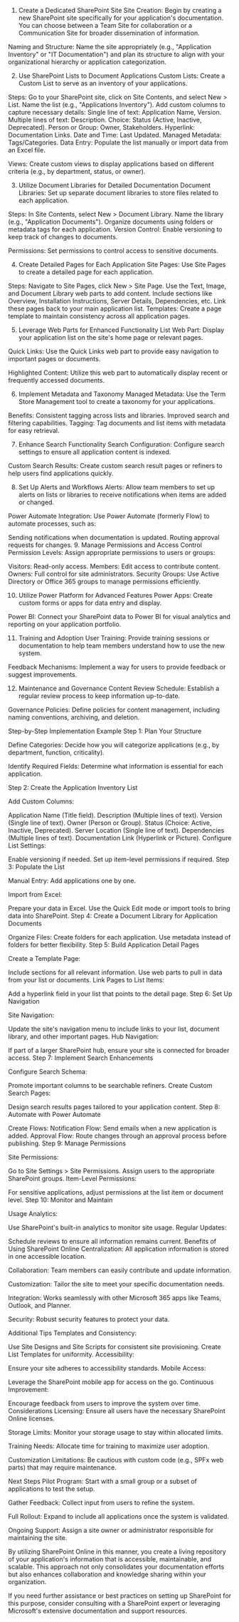 1. Create a Dedicated SharePoint Site
Site Creation: Begin by creating a new SharePoint site specifically for your application's documentation. You can choose between a Team Site for collaboration or a Communication Site for broader dissemination of information.

Naming and Structure: Name the site appropriately (e.g., "Application Inventory" or "IT Documentation") and plan its structure to align with your organizational hierarchy or application categorization.

2. Use SharePoint Lists to Document Applications
Custom Lists: Create a Custom List to serve as an inventory of your applications.

Steps:
Go to your SharePoint site, click on Site Contents, and select New > List.
Name the list (e.g., "Applications Inventory").
Add custom columns to capture necessary details:
Single line of text: Application Name, Version.
Multiple lines of text: Description.
Choice: Status (Active, Inactive, Deprecated).
Person or Group: Owner, Stakeholders.
Hyperlink: Documentation Links.
Date and Time: Last Updated.
Managed Metadata: Tags/Categories.
Data Entry: Populate the list manually or import data from an Excel file.

Views: Create custom views to display applications based on different criteria (e.g., by department, status, or owner).

3. Utilize Document Libraries for Detailed Documentation
Document Libraries: Set up separate document libraries to store files related to each application.

Steps:
In Site Contents, select New > Document Library.
Name the library (e.g., "Application Documents").
Organize documents using folders or metadata tags for each application.
Version Control: Enable versioning to keep track of changes to documents.

Permissions: Set permissions to control access to sensitive documents.

4. Create Detailed Pages for Each Application
Site Pages: Use Site Pages to create a detailed page for each application.

Steps:
Navigate to Site Pages, click New > Site Page.
Use the Text, Image, and Document Library web parts to add content.
Include sections like Overview, Installation Instructions, Server Details, Dependencies, etc.
Link these pages back to your main application list.
Templates: Create a page template to maintain consistency across all application pages.

5. Leverage Web Parts for Enhanced Functionality
List Web Part: Display your application list on the site's home page or relevant pages.

Quick Links: Use the Quick Links web part to provide easy navigation to important pages or documents.

Highlighted Content: Utilize this web part to automatically display recent or frequently accessed documents.

6. Implement Metadata and Taxonomy
Managed Metadata: Use the Term Store Management tool to create a taxonomy for your applications.

Benefits:
Consistent tagging across lists and libraries.
Improved search and filtering capabilities.
Tagging: Tag documents and list items with metadata for easy retrieval.

7. Enhance Search Functionality
Search Configuration: Configure search settings to ensure all application content is indexed.

Custom Search Results: Create custom search result pages or refiners to help users find applications quickly.

8. Set Up Alerts and Workflows
Alerts: Allow team members to set up alerts on lists or libraries to receive notifications when items are added or changed.

Power Automate Integration: Use Power Automate (formerly Flow) to automate processes, such as:

Sending notifications when documentation is updated.
Routing approval requests for changes.
9. Manage Permissions and Access Control
Permission Levels: Assign appropriate permissions to users or groups:

Visitors: Read-only access.
Members: Edit access to contribute content.
Owners: Full control for site administrators.
Security Groups: Use Active Directory or Office 365 groups to manage permissions efficiently.

10. Utilize Power Platform for Advanced Features
Power Apps: Create custom forms or apps for data entry and display.

Power BI: Connect your SharePoint data to Power BI for visual analytics and reporting on your application portfolio.

11. Training and Adoption
User Training: Provide training sessions or documentation to help team members understand how to use the new system.

Feedback Mechanisms: Implement a way for users to provide feedback or suggest improvements.

12. Maintenance and Governance
Content Review Schedule: Establish a regular review process to keep information up-to-date.

Governance Policies: Define policies for content management, including naming conventions, archiving, and deletion.

Step-by-Step Implementation Example
Step 1: Plan Your Structure

Define Categories: Decide how you will categorize applications (e.g., by department, function, criticality).

Identify Required Fields: Determine what information is essential for each application.

Step 2: Create the Application Inventory List

Add Custom Columns:

Application Name (Title field).
Description (Multiple lines of text).
Version (Single line of text).
Owner (Person or Group).
Status (Choice: Active, Inactive, Deprecated).
Server Location (Single line of text).
Dependencies (Multiple lines of text).
Documentation Link (Hyperlink or Picture).
Configure List Settings:

Enable versioning if needed.
Set up item-level permissions if required.
Step 3: Populate the List

Manual Entry: Add applications one by one.

Import from Excel:

Prepare your data in Excel.
Use the Quick Edit mode or import tools to bring data into SharePoint.
Step 4: Create a Document Library for Application Documents

Organize Files:
Create folders for each application.
Use metadata instead of folders for better flexibility.
Step 5: Build Application Detail Pages

Create a Template Page:

Include sections for all relevant information.
Use web parts to pull in data from your list or documents.
Link Pages to List Items:

Add a hyperlink field in your list that points to the detail page.
Step 6: Set Up Navigation

Site Navigation:

Update the site's navigation menu to include links to your list, document library, and other important pages.
Hub Navigation:

If part of a larger SharePoint hub, ensure your site is connected for broader access.
Step 7: Implement Search Enhancements

Configure Search Schema:

Promote important columns to be searchable refiners.
Create Custom Search Pages:

Design search results pages tailored to your application content.
Step 8: Automate with Power Automate

Create Flows:
Notification Flow: Send emails when a new application is added.
Approval Flow: Route changes through an approval process before publishing.
Step 9: Manage Permissions

Site Permissions:

Go to Site Settings > Site Permissions.
Assign users to the appropriate SharePoint groups.
Item-Level Permissions:

For sensitive applications, adjust permissions at the list item or document level.
Step 10: Monitor and Maintain

Usage Analytics:

Use SharePoint's built-in analytics to monitor site usage.
Regular Updates:

Schedule reviews to ensure all information remains current.
Benefits of Using SharePoint Online
Centralization: All application information is stored in one accessible location.

Collaboration: Team members can easily contribute and update information.

Customization: Tailor the site to meet your specific documentation needs.

Integration: Works seamlessly with other Microsoft 365 apps like Teams, Outlook, and Planner.

Security: Robust security features to protect your data.

Additional Tips
Templates and Consistency:

Use Site Designs and Site Scripts for consistent site provisioning.
Create List Templates for uniformity.
Accessibility:

Ensure your site adheres to accessibility standards.
Mobile Access:

Leverage the SharePoint mobile app for access on the go.
Continuous Improvement:

Encourage feedback from users to improve the system over time.
Considerations
Licensing: Ensure all users have the necessary SharePoint Online licenses.

Storage Limits: Monitor your storage usage to stay within allocated limits.

Training Needs: Allocate time for training to maximize user adoption.

Customization Limitations: Be cautious with custom code (e.g., SPFx web parts) that may require maintenance.

Next Steps
Pilot Program: Start with a small group or a subset of applications to test the setup.

Gather Feedback: Collect input from users to refine the system.

Full Rollout: Expand to include all applications once the system is validated.

Ongoing Support: Assign a site owner or administrator responsible for maintaining the site.

By utilizing SharePoint Online in this manner, you create a living repository of your application's information that is accessible, maintainable, and scalable. This approach not only consolidates your documentation efforts but also enhances collaboration and knowledge sharing within your organization.

If you need further assistance or best practices on setting up SharePoint for this purpose, consider consulting with a SharePoint expert or leveraging Microsoft's extensive documentation and support resources.
